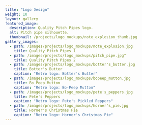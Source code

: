 ```yaml
---
title: "Logo Design"
weight: 10
layout: gallery
featured_image:
  description: Quality Pitch Pipes logo.
  alt: Pitch pipe silhouette.
  thumbnail: /projects/logo_mockups/note_explosion_thumb.jpg
gallery_images: 
  - path: /images/projects/logo_mockups/note_explosion.jpg
    title: Quality Pitch Pipes 1
  - path: /images/projects/logo_mockups/pitch_pipe.jpg"
    title: Quality Pitch Pipes 2
  - path: /images/projects/logo_mockups/botter's_butter.jpg
    title: Botter's Butter
    caption: "Retro logo: Botter's Butter"
  - path: /images/projects/logo_mockups/bopeep_mutton.jpg
    title: Bo Peep Mutton
    caption: "Retro logo: Bo-Peep Mutton"
  - path: /images/projects/logo_mockups/pete's_peppers.jpg
    title: Pete's Peppers
    caption: "Retro logo: Pete's Pickled Peppers"
  - path: /images/projects/logo_mockups/horner's_pie.jpg
    title: Horner's Christmas Pie
    caption: "Retro logo: Horner's Christmas Pie"
---
```

